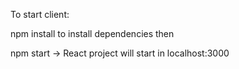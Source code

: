To start client:

npm install to install dependencies then

npm start -> React project will start in localhost:3000